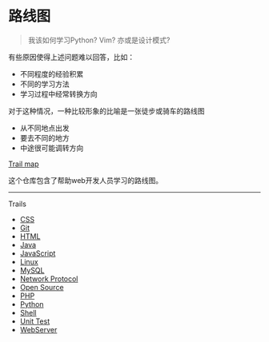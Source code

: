路线图
=========

> 我该如何学习Python? Vim? 亦或是设计模式?

有些原因使得上述问题难以回答，比如：

* 不同程度的经验积累
* 不同的学习方法
* 学习过程中经常转换方向

对于这种情况，一种比较形象的比喻是一张徒步或骑车的路线图

* 从不同地点出发
* 要去不同的地方
* 中途很可能调转方向

[Trail map](http://media.tumblr.com/tumblr_m2jrde9jXS1qz5x9p.jpg)

这个仓库包含了帮助web开发人员学习的路线图。

------
Trails

* [CSS](/liangshan/trails-map/blob/master/trails/css.md)
* [Git](/liangshan/trails-map/blob/master/trails/git.md)
* [HTML](/liangshan/trails-map/blob/master/trails/html.md)
* [Java](/liangshan/trails-map/blob/master/trails/java.md)
* [JavaScript](/liangshan/trails-map/blob/master/trails/javascript.md)
* [Linux](/liangshan/trails-map/blob/master/trails/linux.md)
* [MySQL](/liangshan/trails-map/blob/master/trails/mysql.md)
* [Network Protocol](/liangshan/trails-map/blob/master/trails/network_protocol.md)
* [Open Source](/liangshan/trails-map/blob/master/trails/open_source.md)
* [PHP](/liangshan/trails-map/blob/master/trails/php.md)
* [Python](/liangshan/trails-map/blob/master/trails/python.md)
* [Shell](/liangshan/trails-map/blob/master/trails/shell.md)
* [Unit Test](/liangshan/trails-map/blob/master/trails/unit_test.md)
* [WebServer](/liangshan/trails-map/blob/master/trails/webserver.md)
